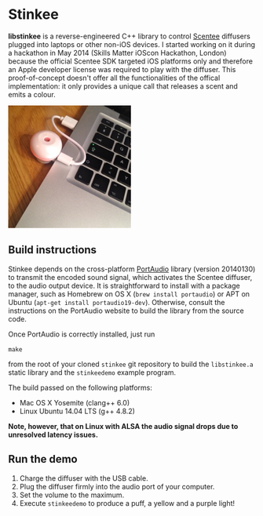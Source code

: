 # Stinkee

**libstinkee** is a reverse-engineered C++ library to control
[Scentee](http://scentee.com) diffusers plugged into laptops or other non-iOS
devices.  I started working on it during a hackathon in May 2014 (Skills Matter
iOScon Hackathon, London) because the official Scentee SDK targeted iOS
platforms only and therefore an Apple developer license was required to play
with the diffuser.  This proof-of-concept doesn't offer all the functionalities
of the offical implementation: it only provides a unique call that releases a
scent and emits a colour.

![Scentee diffuser activated from a laptop](photo.jpg)

## Build instructions

Stinkee depends on the cross-platform [PortAudio](http://www.portaudio.com)
library (version 20140130) to transmit the encoded sound signal, which
activates the Scentee diffuser, to the audio output device.  It is
straightforward to install with a package manager, such as Homebrew on OS X
(`brew install portaudio`) or APT on Ubuntu (`apt-get install
portaudio19-dev`).  Otherwise, consult the instructions on the PortAudio
website to build the library from the source code.

Once PortAudio is correctly installed, just run

    make

from the root of your cloned `stinkee` git repository to build the
`libstinkee.a` static library and the `stinkeedemo` example program.

The build passed on the following platforms:

- Mac OS X Yosemite (clang++ 6.0)
- Linux Ubuntu 14.04 LTS (g++ 4.8.2)

**Note, however, that on Linux with ALSA the audio signal drops due to
unresolved latency issues.**

## Run the demo

1. Charge the diffuser with the USB cable.
2. Plug the diffuser firmly into the audio port of your computer.
3. Set the volume to the maximum.
4. Execute `stinkeedemo` to produce a puff, a yellow and a purple light!
